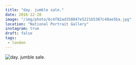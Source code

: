 ```yaml
---
title: "day. jumble sale."
date: 2016-12-28
image: "/img/photo/6c4f82ad358047e5221b5387c40ae5ba.jpg"
location: "National Portrait Gallery"
instagram: true
draft: false
tags:
 - london
---
```


![day. jumble sale.](/img/photo/6c4f82ad358047e5221b5387c40ae5ba.jpg)
